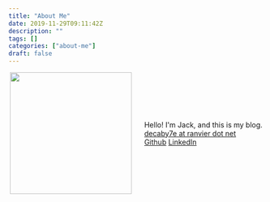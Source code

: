 ```yaml
---
title: "About Me"
date: 2019-11-29T09:11:42Z
description: ""
tags: []
categories: ["about-me"]
draft: false
---
```


<div style="display: flex; align-items: center; justify-content: center;">
  <img src="/img/hackerman.jpeg" height="240" width="240" style="margin-right: 25px;"></img>

  <p>Hello! I'm Jack, and this is my blog.</br>
  <a href="mailto:decaby7e@ranvier.net">decaby7e at ranvier dot net</a></br>
  <a href="https://github.com/decaby7e">Github</a>
  <a href="https://www.linkedin.com/in/jack-polk-69b193147/">LinkedIn</a></p>
</div>
